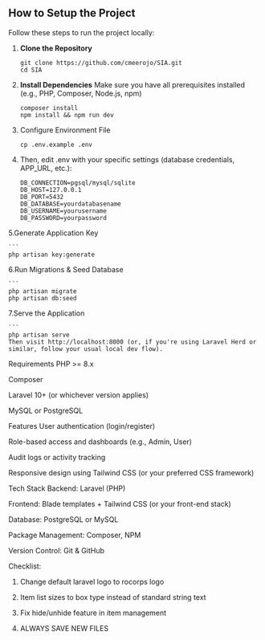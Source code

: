 ## How to Setup the Project

Follow these steps to run the project locally:

1. **Clone the Repository**
   ```
   git clone https://github.com/cmeerojo/SIA.git
   cd SIA
2. **Install Dependencies**
Make sure you have all prerequisites installed (e.g., PHP, Composer, Node.js, npm)

    ```
    composer install
    npm install && npm run dev

3. Configure Environment File

    ```
    cp .env.example .env
    
4. Then, edit .env with your specific settings (database credentials, APP_URL, etc.):

    ```
    DB_CONNECTION=pgsql/mysql/sqlite
    DB_HOST=127.0.0.1
    DB_PORT=5432
    DB_DATABASE=yourdatabasename
    DB_USERNAME=yourusername
    DB_PASSWORD=yourpassword

5.Generate Application Key

    ```
    php artisan key:generate
    
6.Run Migrations & Seed Database

    ```
    php artisan migrate
    php artisan db:seed

7.Serve the Application

    ```
    php artisan serve
    Then visit http://localhost:8000 (or, if you're using Laravel Herd or similar, follow your usual local dev flow).

Requirements
PHP >= 8.x

Composer

Laravel 10+ (or whichever version applies)

MySQL or PostgreSQL

Features
User authentication (login/register)

Role-based access and dashboards (e.g., Admin, User)

Audit logs or activity tracking

Responsive design using Tailwind CSS (or your preferred CSS framework)

Tech Stack
Backend: Laravel (PHP)

Frontend: Blade templates + Tailwind CSS (or your front-end stack)

Database: PostgreSQL or MySQL

Package Management: Composer, NPM

Version Control: Git & GitHub


Checklist:

1. Change default laravel logo to rocorps logo

2. Item list sizes to box type instead of standard string text

3. Fix hide/unhide feature in item management

4. ALWAYS SAVE NEW FILES